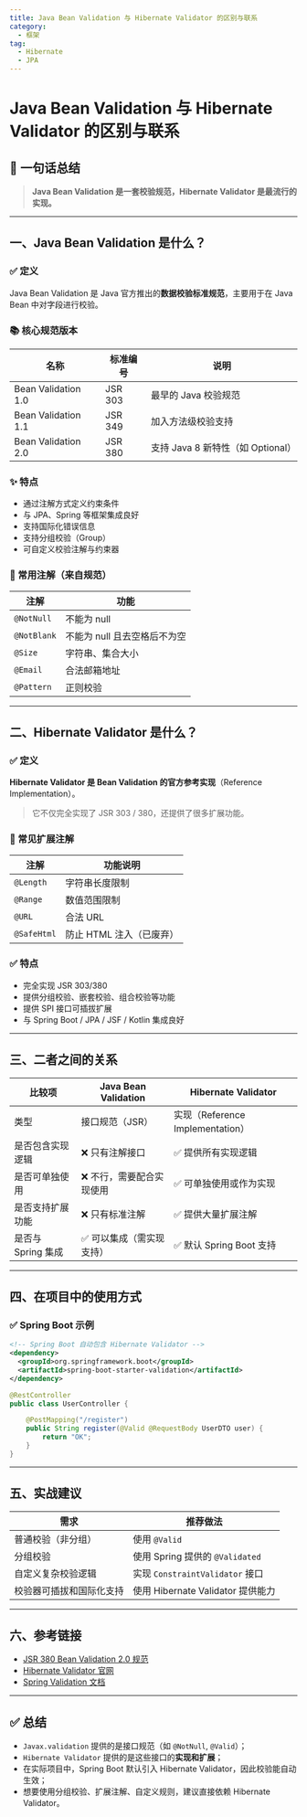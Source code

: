 ```yaml
---
title: Java Bean Validation 与 Hibernate Validator 的区别与联系
category:
  - 框架
tag:
  - Hibernate
  - JPA
---
```


# Java Bean Validation 与 Hibernate Validator 的区别与联系

## 📌 一句话总结

> **Java Bean Validation 是一套校验规范，Hibernate Validator 是最流行的实现。**

---

## 一、Java Bean Validation 是什么？

### ✅ 定义

Java Bean Validation 是 Java 官方推出的**数据校验标准规范**，主要用于在 Java Bean 中对字段进行校验。

### 📚 核心规范版本

| 名称             | 标准编号     | 说明                      |
|------------------|--------------|---------------------------|
| Bean Validation 1.0 | JSR 303     | 最早的 Java 校验规范         |
| Bean Validation 1.1 | JSR 349     | 加入方法级校验支持            |
| Bean Validation 2.0 | JSR 380     | 支持 Java 8 新特性（如 Optional） |

### ✨ 特点

- 通过注解方式定义约束条件
- 与 JPA、Spring 等框架集成良好
- 支持国际化错误信息
- 支持分组校验（Group）
- 可自定义校验注解与约束器

### 🧩 常用注解（来自规范）

| 注解         | 功能           |
|--------------|----------------|
| `@NotNull`   | 不能为 null     |
| `@NotBlank`  | 不能为 null 且去空格后不为空 |
| `@Size`      | 字符串、集合大小 |
| `@Email`     | 合法邮箱地址    |
| `@Pattern`   | 正则校验        |

---

## 二、Hibernate Validator 是什么？

### ✅ 定义

**Hibernate Validator 是 Bean Validation 的官方参考实现**（Reference Implementation）。

> 它不仅完全实现了 JSR 303 / 380，还提供了很多扩展功能。

### 🚀 常见扩展注解

| 注解          | 功能说明             |
|---------------|----------------------|
| `@Length`     | 字符串长度限制       |
| `@Range`      | 数值范围限制         |
| `@URL`        | 合法 URL             |
| `@SafeHtml`   | 防止 HTML 注入（已废弃） |

### ✅ 特点

- 完全实现 JSR 303/380
- 提供分组校验、嵌套校验、组合校验等功能
- 提供 SPI 接口可插拔扩展
- 与 Spring Boot / JPA / JSF / Kotlin 集成良好

---

## 三、二者之间的关系

| 比较项               | Java Bean Validation      | Hibernate Validator       |
|----------------------|---------------------------|---------------------------|
| 类型                 | 接口规范（JSR）            | 实现（Reference Implementation） |
| 是否包含实现逻辑     | ❌ 只有注解接口             | ✅ 提供所有实现逻辑         |
| 是否可单独使用       | ❌ 不行，需要配合实现使用     | ✅ 可单独使用或作为实现     |
| 是否支持扩展功能     | ❌ 只有标准注解              | ✅ 提供大量扩展注解         |
| 是否与 Spring 集成   | ✅ 可以集成（需实现支持）     | ✅ 默认 Spring Boot 支持     |

---

## 四、在项目中的使用方式

### ✅ Spring Boot 示例

```xml
<!-- Spring Boot 自动包含 Hibernate Validator -->
<dependency>
  <groupId>org.springframework.boot</groupId>
  <artifactId>spring-boot-starter-validation</artifactId>
</dependency>
````

```java
@RestController
public class UserController {

    @PostMapping("/register")
    public String register(@Valid @RequestBody UserDTO user) {
        return "OK";
    }
}
```

---

## 五、实战建议

| 需求           | 推荐做法                        |
| ------------ | --------------------------- |
| 普通校验（非分组）    | 使用 `@Valid`                 |
| 分组校验         | 使用 Spring 提供的 `@Validated`  |
| 自定义复杂校验逻辑    | 实现 `ConstraintValidator` 接口 |
| 校验器可插拔和国际化支持 | 使用 Hibernate Validator 提供能力 |

---

## 六、参考链接

* [JSR 380 Bean Validation 2.0 规范](https://beanvalidation.org/)
* [Hibernate Validator 官网](https://hibernate.org/validator/)
* [Spring Validation 文档](https://docs.spring.io/spring-framework/docs/current/reference/html/core.html#validation)

---

## ✅ 总结

* `Javax.validation` 提供的是接口规范（如 `@NotNull`, `@Valid`）；
* `Hibernate Validator` 提供的是这些接口的**实现和扩展**；
* 在实际项目中，Spring Boot 默认引入 Hibernate Validator，因此校验能自动生效；
* 想要使用分组校验、扩展注解、自定义规则，建议直接依赖 Hibernate Validator。



